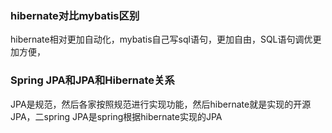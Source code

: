 ### hibernate对比mybatis区别

hibernate相对更加自动化，mybatis自己写sql语句，更加自由，SQL语句调优更加方便，


### Spring JPA和JPA和Hibernate关系

JPA是规范，然后各家按照规范进行实现功能，然后hibernate就是实现的开源JPA，二spring JPA是spring根据hibernate实现的JPA
